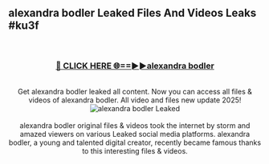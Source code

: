 ## alexandra bodler Leaked Files And Videos Leaks #ku3f
<br>
<div align="center">
<h3><a href="https://watchclip.my.id/alexandra bodler" rel="nofollow">🔴 CLICK HERE 🌐==►►alexandra bodler</a></h3>
<br>
Get alexandra bodler leaked all content. Now you can access all files & videos of alexandra bodler. All video and files new update 2025!
<br>
<a href="https://watchclip.my.id/alexandra bodler" rel="nofollow" data-target="animated-image.originalLink"><img src="https://i.ibb.co.com/WyWwxjT/player-gif2.gif" alt="alexandra bodler Leaked" style="max-width: 100%; display: inline-block;" data-target="animated-image.originalImage"></a>
<br><br>
alexandra bodler original files & videos took the internet by storm and amazed viewers on various Leaked social media platforms. alexandra bodler, a young and talented digital creator, recently became famous thanks to this interesting files & videos.
</div>
<br>